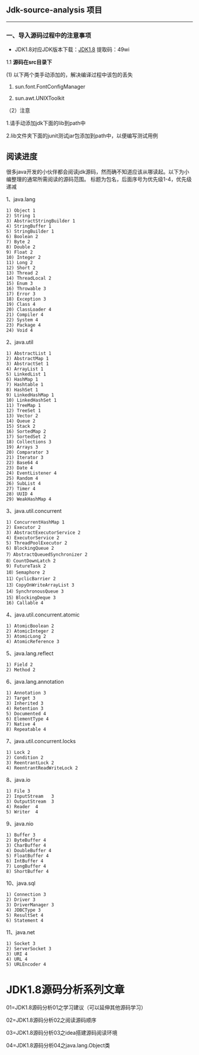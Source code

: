 ## Jdk-source-analysis 项目

---

### 一、导入源码过程中的注意事项

- JDK1.8对应JDK版本下载：[JDK1.8](https://pan.baidu.com/s/1KYYnDt4iHXjvUO_xAy8fKg) 提取码：49wi

1.1 **源码在src目录下**

(1) 以下两个类手动添加的，解决编译过程中该包的丢失

1. sun.font.FontConfigManager 

2. sun.awt.UNIXToolkit 

（2）注意

   1.请手动添加jdk下面的lib到path中

   2.lib文件夹下面的junit测试jar包添加到path中，以便编写测试用例

## 阅读进度

很多java开发的小伙伴都会阅读jdk源码，然而确不知道应该从哪读起。以下为小编整理的通常所需阅读的源码范围。
标题为包名，后面序号为优先级1-4，优先级递减

1、java.lang

```
1) Object 1
2) String 1
3) AbstractStringBuilder 1
4) StringBuffer 1
5) StringBuilder 1
6) Boolean 2
7) Byte 2
8) Double 2
9) Float 2
10) Integer 2
11) Long 2
12) Short 2
13) Thread 2
14) ThreadLocal 2
15) Enum 3
16) Throwable 3
17) Error 3
18) Exception 3
19) Class 4
20) ClassLoader 4
21) Compiler 4
22) System 4
23) Package 4
24) Void 4
```
2、java.util

```
1) AbstractList 1
2) AbstractMap 1
3) AbstractSet 1
4) ArrayList 1
5) LinkedList 1
6) HashMap 1
7) Hashtable 1
8) HashSet 1
9) LinkedHashMap 1
10) LinkedHashSet 1
11) TreeMap 1
12) TreeSet 1
13) Vector 2
14) Queue 2
15) Stack 2
16) SortedMap 2
17) SortedSet 2
18) Collections 3
19) Arrays 3
20) Comparator 3
21) Iterator 3
22) Base64 4
23) Date 4
24) EventListener 4
25) Random 4
26) SubList 4
27) Timer 4
28) UUID 4
29) WeakHashMap 4
```

3、java.util.concurrent
```
1) ConcurrentHashMap 1
2) Executor 2
3) AbstractExecutorService 2
4) ExecutorService 2
5) ThreadPoolExecutor 2
6) BlockingQueue 2
7）AbstractQueuedSynchronizer 2
8）CountDownLatch 2
9) FutureTask 2
10）Semaphore 2
11）CyclicBarrier 2
13）CopyOnWriteArrayList 3
14）SynchronousQueue 3
15）BlockingDeque 3
16) Callable 4
```

4、java.util.concurrent.atomic
```
1) AtomicBoolean 2
2) AtomicInteger 2
3) AtomicLong 2
4) AtomicReference 3
```

5、java.lang.reflect
```
1) Field 2
2) Method 2
```

6、java.lang.annotation
```
1) Annotation 3
2) Target 3
3) Inherited 3
4) Retention 3
5) Documented 4
6) ElementType 4
7) Native 4
8) Repeatable 4
```

7、java.util.concurrent.locks
```
1) Lock 2
2) Condition 2
3) ReentrantLock 2
4) ReentrantReadWriteLock 2
```

8、java.io
```
1) File 3
2) InputStream   3
3) OutputStream  3
4) Reader  4
5) Writer  4
```

9、java.nio
```
1) Buffer 3
2) ByteBuffer 4
3) CharBuffer 4
4) DoubleBuffer 4
5) FloatBuffer 4
6) IntBuffer 4
7) LongBuffer 4
8) ShortBuffer 4
```

10、java.sql
```
1) Connection 3
2) Driver 3
3) DriverManager 3
4) JDBCType 3
5) ResultSet 4
6) Statement 4
```

11、java.net
```
1) Socket 3
2) ServerSocket 3
3) URI 4
4) URL 4
5) URLEncoder 4
```

# JDK1.8源码分析系列文章
01=JDK1.8源码分析01之学习建议（可以延伸其他源码学习）

02=JDK1.8源码分析02之阅读源码顺序

03=JDK1.8源码分析03之idea搭建源码阅读环境

04=JDK1.8源码分析04之java.lang.Object类

